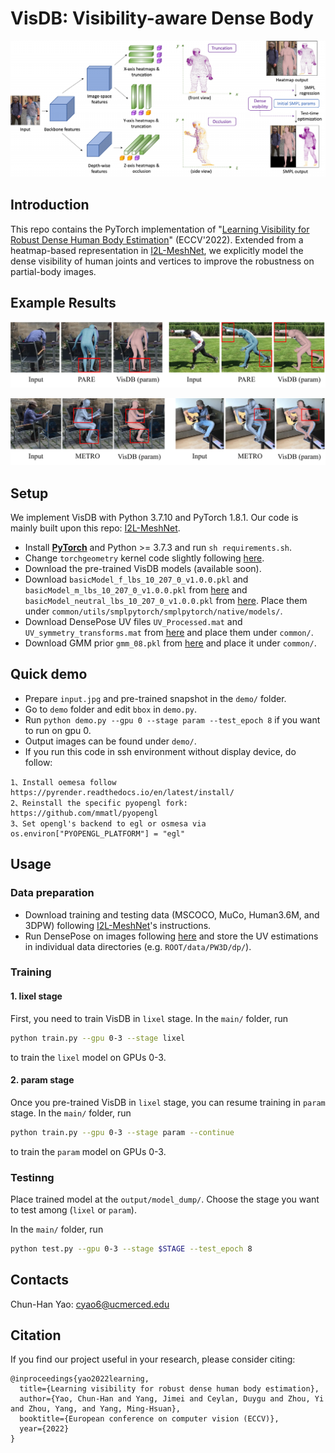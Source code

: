 # VisDB: Visibility-aware Dense Body

<p align="center">  
<img src="assets/framework.pdf">  
</p> 

## Introduction

This repo contains the PyTorch implementation of "[Learning Visibility for Robust Dense Human Body Estimation]()" (ECCV'2022). Extended from a heatmap-based representation in [I2L-MeshNet](https://github.com/mks0601/I2L-MeshNet_RELEASE), we explicitly model the dense visibility of human joints and vertices to improve the robustness on partial-body images. 


## Example Results

<p align="center">  
<img src="assets/pare.pdf">  
</p> 
<p align="center">  
<img src="assets/metro.pdf">  
</p> 


## Setup

We implement VisDB with Python 3.7.10 and PyTorch 1.8.1. Our code is mainly built upon this repo: [I2L-MeshNet](https://github.com/mks0601/I2L-MeshNet_RELEASE).

* Install **[PyTorch](https://pytorch.org)** and Python >= 3.7.3 and run `sh requirements.sh`. 
* Change `torchgeometry` kernel code slightly following [here](https://github.com/mks0601/I2L-MeshNet_RELEASE/issues/6#issuecomment-675152527).
* Download the pre-trained VisDB models (available soon).
* Download `basicModel_f_lbs_10_207_0_v1.0.0.pkl` and `basicModel_m_lbs_10_207_0_v1.0.0.pkl` from [here](https://smpl.is.tue.mpg.de/) and `basicModel_neutral_lbs_10_207_0_v1.0.0.pkl` from [here](http://smplify.is.tue.mpg.de/). Place them under `common/utils/smplpytorch/smplpytorch/native/models/`.
* Download DensePose UV files `UV_Processed.mat` and `UV_symmetry_transforms.mat` from [here](https://dl.fbaipublicfiles.com/densepose/densepose_uv_data.tar.gz) and place them under `common/`.
* Download GMM prior `gmm_08.pkl` from [here](https://github.com/vchoutas/smplify-x/files/3295771/gmm_08.zip) and place it under `common/`.


## Quick demo
* Prepare `input.jpg` and pre-trained snapshot in the `demo/` folder.
* Go to `demo` folder and edit `bbox` in `demo.py`.
* Run `python demo.py --gpu 0 --stage param --test_epoch 8` if you want to run on gpu 0.
* Output images can be found under `demo/`.
* If you run this code in ssh environment without display device, do follow:
```
1、Install oemesa follow https://pyrender.readthedocs.io/en/latest/install/
2、Reinstall the specific pyopengl fork: https://github.com/mmatl/pyopengl
3、Set opengl's backend to egl or osmesa via os.environ["PYOPENGL_PLATFORM"] = "egl"
```

## Usage

### Data preparation
* Download training and testing data (MSCOCO, MuCo, Human3.6M, and 3DPW) following [I2L-MeshNet](https://github.com/mks0601/I2L-MeshNet_RELEASE)'s instructions.
* Run DensePose on images following [here](https://github.com/facebookresearch/detectron2/blob/main/projects/DensePose/doc/TOOL_APPLY_NET.md) and store the UV estimations in individual data directories (e.g. `ROOT/data/PW3D/dp/`).

### Training

#### 1. lixel stage
First, you need to train VisDB in `lixel` stage. In the `main/` folder, run  
```bash  
python train.py --gpu 0-3 --stage lixel 
```  
to train the `lixel` model on GPUs 0-3. 

#### 2. param stage
Once you pre-trained VisDB in `lixel` stage, you can resume training in `param` stage. In the `main/` folder, run  
```bash  
python train.py --gpu 0-3 --stage param --continue
```  
to train the `param` model on GPUs 0-3.

### Testinng
Place trained model at the `output/model_dump/`.  Choose the stage you want to test among (`lixel` or `param`).
  
In the `main/` folder, run  
```bash  
python test.py --gpu 0-3 --stage $STAGE --test_epoch 8 
```


## Contacts

Chun-Han Yao: <cyao6@ucmerced.edu>



## Citation

If you find our project useful in your research, please consider citing:

```
@inproceedings{yao2022learning,
  title={Learning visibility for robust dense human body estimation},
  author={Yao, Chun-Han and Yang, Jimei and Ceylan, Duygu and Zhou, Yi and Zhou, Yang, and Yang, Ming-Hsuan},
  booktitle={European conference on computer vision (ECCV)},
  year={2022}
}
```